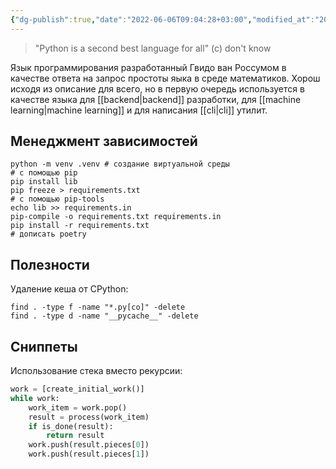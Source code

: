 ```yaml
---
{"dg-publish":true,"date":"2022-06-06T09:04:28+03:00","modified_at":"2022-08-10T08:56:24+03:00","permalink":"/python/","dgHomeLink":false,"dgPassFrontmatter":true}
---
```



> "Python is a second best language for all" (c) don't know

Язык программирования разработанный Гвидо ван Россумом в качестве ответа на запрос простоты яыка в среде математиков.
Хорош исходя из описание для всего, но в первую очередь используется в качестве языка для [[backend|backend]] разработки, для [[machine learning|machine learning]] и для написания [[cli|cli]] утилит.

## Менеджмент зависимостей

```shell
python -m venv .venv # создание виртуальной среды
# с помощью pip
pip install lib
pip freeze > requirements.txt
# с помощью pip-tools
echo lib >> requirements.in
pip-compile -o requirements.txt requirements.in
pip install -r requirements.txt
# дописать poetry
```

## Полезности

Удаление кеша от CPython:

```shell
find . -type f -name "*.py[co]" -delete
find . -type d -name "__pycache__" -delete
```

## Сниппеты

Использование стека вместо рекурсии:
```python
work = [create_initial_work()]
while work:
    work_item = work.pop()
    result = process(work_item)
    if is_done(result):
        return result
    work.push(result.pieces[0])
    work.push(result.pieces[1])
```
